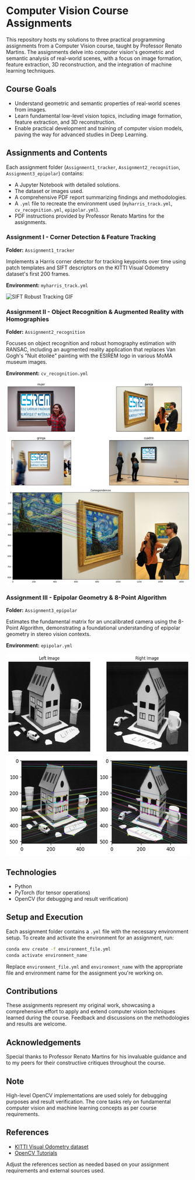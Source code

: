 # Computer Vision Course Assignments

This repository hosts my solutions to three practical programming assignments from a Computer Vision course, taught by Professor Renato Martins. The assignments delve into computer vision's geometric and semantic analysis of real-world scenes, with a focus on image formation, feature extraction, 3D reconstruction, and the integration of machine learning techniques.

## Course Goals

- Understand geometric and semantic properties of real-world scenes from images.
- Learn fundamental low-level vision topics, including image formation, feature extraction, and 3D reconstruction.
- Enable practical development and training of computer vision models, paving the way for advanced studies in Deep Learning.

## Assignments and Contents

Each assignment folder (`Assignment1_tracker`, `Assignment2_recognition`, `Assignment3_epipolar`) contains:
- A Jupyter Notebook with detailed solutions.
- The dataset or images used.
- A comprehensive PDF report summarizing findings and methodologies.
- A `.yml` file to recreate the environment used (`myharris_track.yml`, `cv_recognition.yml`, `epipolar.yml`).
- PDF instructions provided by Professor Renato Martins for the assignments.

### Assignment I - Corner Detection & Feature Tracking

**Folder:** `Assignment1_tracker`

Implements a Harris corner detector for tracking keypoints over time using patch templates and SIFT descriptors on the KITTI Visual Odometry dataset's first 200 frames.

**Environment:** `myharris_track.yml`

![SIFT Robust Tracking GIF](https://github.com/GraceSevillano/Computer-Vision-Course-Assignments/blob/master/Assignment1_tracker/sift_Robust.gif)

### Assignment II - Object Recognition & Augmented Reality with Homographies

**Folder:** `Assignment2_recognition`

Focuses on object recognition and robust homography estimation with RANSAC, including an augmented reality application that replaces Van Gogh's "Nuit étoilée" painting with the ESIREM logo in various MoMA museum images.

**Environment:** `cv_recognition.yml`

![Object Recognition Image 1](https://github.com/GraceSevillano/Computer-Vision-Course-Assignments/blob/master/Assignment2_recognition/image_readme1.png)
![Object Recognition Image 2](https://github.com/GraceSevillano/Computer-Vision-Course-Assignments/blob/master/Assignment2_recognition/image_readme2.png)

### Assignment III - Epipolar Geometry & 8-Point Algorithm

**Folder:** `Assignment3_epipolar`

Estimates the fundamental matrix for an uncalibrated camera using the 8-Point Algorithm, demonstrating a foundational understanding of epipolar geometry in stereo vision contexts.

**Environment:** `epipolar.yml`

<p align="center">
  <img src="https://github.com/GraceSevillano/Computer-Vision-Course-Assignments/blob/master/Assignment3_epipolar/INPUT.png" width="552" height="274" />
  <img src="https://github.com/GraceSevillano/Computer-Vision-Course-Assignments/blob/master/Assignment3_epipolar/epi1_correspondences.png" width="552" height="274" />
</p>

## Technologies

- Python
- PyTorch (for tensor operations)
- OpenCV (for debugging and result verification)

## Setup and Execution

Each assignment folder contains a `.yml` file with the necessary environment setup. To create and activate the environment for an assignment, run:

```bash
conda env create -f environment_file.yml
conda activate environment_name
```
Replace `environment_file.yml` and `environment_name` with the appropriate file and environment name for the assignment you're working on.

## Contributions

These assignments represent my original work, showcasing a comprehensive effort to apply and extend computer vision techniques learned during the course. Feedback and discussions on the methodologies and results are welcome.

## Acknowledgements

Special thanks to Professor Renato Martins for his invaluable guidance and to my peers for their constructive critiques throughout the course.

## Note

High-level OpenCV implementations are used solely for debugging purposes and result verification. The core tasks rely on fundamental computer vision and machine learning concepts as per course requirements.

## References

- [KITTI Visual Odometry dataset](http://www.cvlibs.net/datasets/kitti/eval_odometry.php)
- [OpenCV Tutorials](https://opencv.org/)

Adjust the references section as needed based on your assignment requirements and external sources used.
